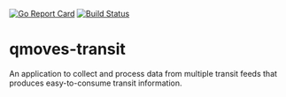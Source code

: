 
[![Go Report Card](https://goreportcard.com/badge/github.com/caveda/qmoves-transit)](https://goreportcard.com/report/github.com/caveda/qmoves-transit)
[![Build Status](https://travis-ci.org/caveda/qmoves-transit.svg?branch=master)](https://travis-ci.org/caveda/qmoves-transit)
# qmoves-transit

An application to collect and process data from multiple transit feeds that produces easy-to-consume transit information.
